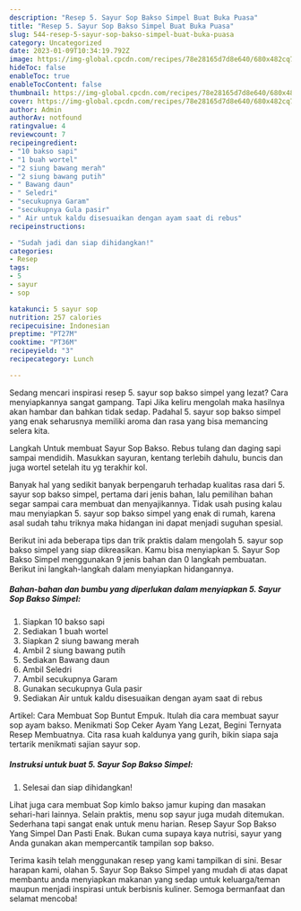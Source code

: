 ```yaml
---
description: "Resep 5. Sayur Sop Bakso Simpel Buat Buka Puasa"
title: "Resep 5. Sayur Sop Bakso Simpel Buat Buka Puasa"
slug: 544-resep-5-sayur-sop-bakso-simpel-buat-buka-puasa
category: Uncategorized
date: 2023-01-09T10:34:19.792Z
image: https://img-global.cpcdn.com/recipes/78e28165d7d8e640/680x482cq70/5-sayur-sop-bakso-simpel-foto-resep-utama.jpg
hideToc: false
enableToc: true
enableTocContent: false
thumbnail: https://img-global.cpcdn.com/recipes/78e28165d7d8e640/680x482cq70/5-sayur-sop-bakso-simpel-foto-resep-utama.jpg
cover: https://img-global.cpcdn.com/recipes/78e28165d7d8e640/680x482cq70/5-sayur-sop-bakso-simpel-foto-resep-utama.jpg
author: Admin
authorAv: notfound
ratingvalue: 4
reviewcount: 7
recipeingredient:
- "10 bakso sapi"
- "1 buah wortel"
- "2 siung bawang merah"
- "2 siung bawang putih"
- " Bawang daun"
- " Seledri"
- "secukupnya Garam"
- "secukupnya Gula pasir"
- " Air untuk kaldu disesuaikan dengan ayam saat di rebus"
recipeinstructions:

- "Sudah jadi dan siap dihidangkan!"
categories:
- Resep
tags:
- 5
- sayur
- sop

katakunci: 5 sayur sop 
nutrition: 257 calories
recipecuisine: Indonesian
preptime: "PT27M"
cooktime: "PT36M"
recipeyield: "3"
recipecategory: Lunch

---
```



Sedang mencari inspirasi resep 5. sayur sop bakso simpel yang lezat? Cara menyiapkannya sangat gampang. Tapi Jika keliru mengolah maka hasilnya akan hambar dan bahkan tidak sedap. Padahal 5. sayur sop bakso simpel yang enak seharusnya memiliki aroma dan rasa yang bisa memancing selera kita.


Langkah Untuk membuat Sayur Sop Bakso. Rebus tulang dan daging sapi sampai mendidih. Masukkan sayuran, kentang terlebih dahulu, buncis dan juga wortel setelah itu yg terakhir kol.

Banyak hal yang sedikit banyak berpengaruh terhadap kualitas rasa dari 5. sayur sop bakso simpel, pertama dari jenis bahan, lalu pemilihan bahan segar sampai cara membuat dan menyajikannya. Tidak usah pusing kalau mau menyiapkan 5. sayur sop bakso simpel yang enak di rumah, karena asal sudah tahu triknya maka hidangan ini dapat menjadi suguhan spesial.


Berikut ini ada beberapa tips dan trik praktis dalam mengolah 5. sayur sop bakso simpel yang siap dikreasikan. Kamu bisa menyiapkan 5. Sayur Sop Bakso Simpel menggunakan 9 jenis bahan dan 0 langkah pembuatan. Berikut ini langkah-langkah dalam menyiapkan hidangannya.

<!--inarticleads1-->

##### Bahan-bahan dan bumbu yang diperlukan dalam menyiapkan 5. Sayur Sop Bakso Simpel:

1. Siapkan 10 bakso sapi
1. Sediakan 1 buah wortel
1. Siapkan 2 siung bawang merah
1. Ambil 2 siung bawang putih
1. Sediakan  Bawang daun
1. Ambil  Seledri
1. Ambil secukupnya Garam
1. Gunakan secukupnya Gula pasir
1. Sediakan  Air untuk kaldu disesuaikan dengan ayam saat di rebus


Artikel: Cara Membuat Sop Buntut Empuk. Itulah dia cara membuat sayur sop ayam bakso. Menikmati Sop Ceker Ayam Yang Lezat, Begini Ternyata Resep Membuatnya. Cita rasa kuah kaldunya yang gurih, bikin siapa saja tertarik menikmati sajian sayur sop. 

<!--inarticleads2-->

##### Instruksi untuk buat 5. Sayur Sop Bakso Simpel:


1. Selesai dan siap dihidangkan!

Lihat juga cara membuat Sop kimlo bakso jamur kuping dan masakan sehari-hari lainnya. Selain praktis, menu sop sayur juga mudah ditemukan. Sederhana tapi sangat enak untuk menu harian. Resep Sayur Sop Bakso Yang Simpel Dan Pasti Enak. Bukan cuma supaya kaya nutrisi, sayur yang Anda gunakan akan mempercantik tampilan sop bakso. 

Terima kasih telah menggunakan resep yang kami tampilkan di sini. Besar harapan kami, olahan 5. Sayur Sop Bakso Simpel yang mudah di atas dapat membantu anda menyiapkan makanan yang sedap untuk keluarga/teman maupun menjadi inspirasi untuk berbisnis kuliner. Semoga bermanfaat dan selamat mencoba!
